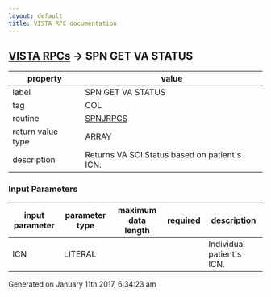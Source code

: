 ```yaml
---
layout: default
title: VISTA RPC documentation
---
```




## [VISTA RPCs](TableOfContent.md) &#8594; SPN GET VA STATUS 

 property | value 
--- | --- 
 label | SPN GET VA STATUS
 tag | COL
 routine | [SPNJRPCS](http://code.osehra.org/dox/Routine_SPNJRPCS_source.html)
 return value type | ARRAY
 description | Returns VA SCI Status based on patient's ICN.

### Input Parameters

| input parameter | parameter type | maximum data length | required | description | 
| --- | --- | --- | --- | --- | 
| ICN | LITERAL |  |  | Individual patient's ICN. | 




Generated on January 11th 2017, 6:34:23 am